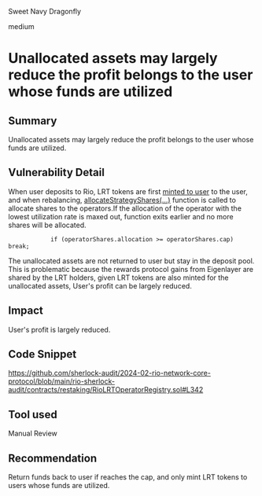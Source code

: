 Sweet Navy Dragonfly

medium

# Unallocated assets may largely reduce the profit belongs to the user whose funds are utilized

## Summary
Unallocated assets may largely reduce the profit belongs to the user whose funds are utilized.

## Vulnerability Detail
When user deposits to Rio, LRT tokens are first [minted to user](https://github.com/sherlock-audit/2024-02-rio-network-core-protocol/blob/main/rio-sherlock-audit/contracts/restaking/RioLRTCoordinator.sol#L84-L85) to the user, and when rebalancing, [allocateStrategyShares(...)](https://github.com/sherlock-audit/2024-02-rio-network-core-protocol/blob/main/rio-sherlock-audit/contracts/restaking/RioLRTOperatorRegistry.sol#L342) function is called to allocate shares to the operators.If the allocation of the operator with the lowest utilization rate is maxed out, function exits earlier and no more shares will be allocated.
```solidity
            if (operatorShares.allocation >= operatorShares.cap) break;
```
The unallocated assets are not returned to user but stay in the deposit pool. This is problematic because the rewards protocol gains from Eigenlayer are shared by the LRT holders, given LRT tokens are also minted for the unallocated assets, User's profit can be largely reduced.

## Impact
User's profit is largely reduced.

## Code Snippet
https://github.com/sherlock-audit/2024-02-rio-network-core-protocol/blob/main/rio-sherlock-audit/contracts/restaking/RioLRTOperatorRegistry.sol#L342

## Tool used

Manual Review

## Recommendation
Return funds back to user if reaches the cap, and only mint LRT tokens to users whose funds are utilized.